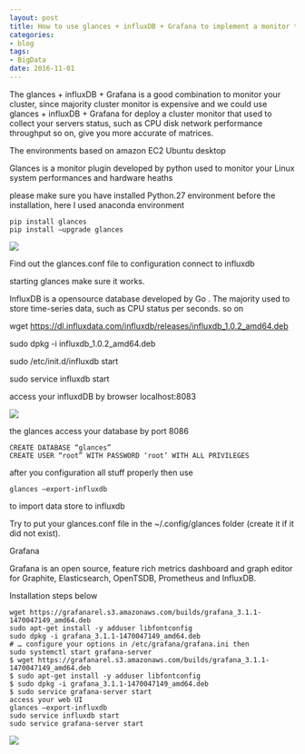 ```yaml
---
layout: post
title: How to use glances + influxDB + Grafana to implement a monitor to your cluster
categories:
- blog
tags:
- BigData
date: 2016-11-01	
---
```


The glances + influxDB + Grafana is a good combination to monitor your cluster, since majority cluster monitor is expensive and we could use glances + influxDB + Grafana for deploy a cluster monitor that used to collect your servers status, such as CPU disk network performance throughput so on, give you more accurate of matrices.

The environments based on amazon EC2 Ubuntu desktop

Glances is a monitor plugin developed by python used to monitor your Linux system performances and hardware heaths

please make sure you have installed Python.27 environment before the installation, here I used anaconda environment

```
pip install glances
pip install –upgrade glances
```

![](https://feng.io//static/glances/01.png)

Find out the glances.conf file to configuration connect to influxdb

starting glances make sure it works.

InfluxDB is a opensource database developed by Go . The majority used to store time-series data, such as CPU status per seconds. so on

wget <https://dl.influxdata.com/influxdb/releases/influxdb_1.0.2_amd64.deb>

sudo dpkg -i influxdb_1.0.2_amd64.deb

sudo /etc/init.d/influxdb start

sudo service influxdb start

access your influxdDB by browser localhost:8083

![](https://feng.io//static/glances/02.png)

the glances access your database by port 8086
```
CREATE DATABASE “glances”
CREATE USER “root” WITH PASSWORD ‘root’ WITH ALL PRIVILEGES
```

after you configuration all stuff properly then use

```
glances –export-influxdb 
```

to import data store to influxdb

Try to put your glances.conf file in the ~/.config/glances folder (create it if it did not exist).

Grafana

Grafana is an open source, feature rich metrics dashboard and graph editor for Graphite, Elasticsearch, OpenTSDB, Prometheus and InfluxDB.

Installation steps below

```
wget https://grafanarel.s3.amazonaws.com/builds/grafana_3.1.1-1470047149_amd64.deb
sudo apt-get install -y adduser libfontconfig
sudo dpkg -i grafana_3.1.1-1470047149_amd64.deb
# … configure your options in /etc/grafana/grafana.ini then
sudo systemctl start grafana-server
$ wget https://grafanarel.s3.amazonaws.com/builds/grafana_3.1.1-1470047149_amd64.deb
$ sudo apt-get install -y adduser libfontconfig
$ sudo dpkg -i grafana_3.1.1-1470047149_amd64.deb
$ sudo service grafana-server start
access your web UI
glances –export-influxdb
sudo service influxdb start
sudo service grafana-server start
```

![](https://feng.io//static/glances/03.png)

